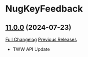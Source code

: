 # NugKeyFeedback

## [11.0.0](https://github.com/rgd87/NugKeyFeedback/tree/11.0.0) (2024-07-23)
[Full Changelog](https://github.com/rgd87/NugKeyFeedback/compare/10.0.2...11.0.0) [Previous Releases](https://github.com/rgd87/NugKeyFeedback/releases)

- TWW API Update  
